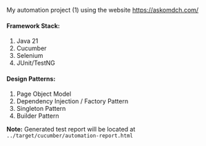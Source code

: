 My automation project (1) using the website https://askomdch.com/

<h4>Framework Stack:</h4>

1. Java 21
2. Cucumber
3. Selenium
4. JUnit/TestNG

<h4>Design Patterns:</h4>

1. Page Object Model
2. Dependency Injection / Factory Pattern
3. Singleton Pattern
4. Builder Pattern

**Note:** Generated test report will be located at `../target/cucumber/automation-report.html`
